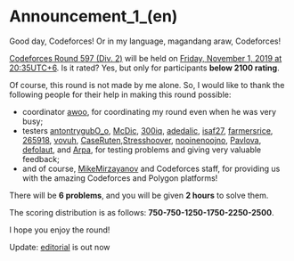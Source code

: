 # Announcement_1_(en)

Good day, Codeforces! Or in my language, magandang araw, Codeforces!

[Codeforces Round 597 (Div. 2)](https://codeforces.com/contest/1245 "Codeforces Round 597 (Div. 2)") will be held on [Friday, November 1, 2019 at 20:35UTC+6](https://codeforces.com/https://www.timeanddate.com/worldclock/fixedtime.html?day=1&month=11&year=2019&hour=17&min=35&sec=0&p1=166). Is it rated? Yes, but only for participants **below 2100 rating**.

Of course, this round is not made by me alone. So, I would like to thank the following people for their help in making this round possible:

 * coordinator [awoo](https://codeforces.com/profile/awoo "Master awoo"), for coordinating my round even when he was very busy;
* testers [antontrygubO_o](https://codeforces.com/profile/antontrygubO_o "Master antontrygubO_o"), [McDic](https://codeforces.com/profile/McDic "Master McDic"), [300iq](https://codeforces.com/profile/300iq "Legendary Grandmaster 300iq"), [adedalic](https://codeforces.com/profile/adedalic "International Master adedalic"), [isaf27](https://codeforces.com/profile/isaf27 "International Grandmaster isaf27"), [farmersrice](https://codeforces.com/profile/farmersrice "Master farmersrice"), [265918](https://codeforces.com/profile/265918 "Expert 265918"), [vovuh](https://codeforces.com/profile/vovuh "Candidate Master vovuh"), [CaseRuten](https://codeforces.com/profile/CaseRuten "Expert CaseRuten"),[Stresshoover](https://codeforces.com/profile/Stresshoover "Expert Stresshoover"), [nooinenoojno](https://codeforces.com/profile/nooinenoojno "Expert nooinenoojno"), [Pavlova](https://codeforces.com/profile/Pavlova "Pupil Pavlova"), [defolaut](https://codeforces.com/profile/defolaut "Unrated, defolaut"), and [Arpa](https://codeforces.com/profile/Arpa "International Master Arpa"), for testing problems and giving very valuable feedback;
* and of course, [MikeMirzayanov](https://codeforces.com/profile/MikeMirzayanov "Headquarters, MikeMirzayanov") and Codeforces staff, for providing us with the amazing Codeforces and Polygon platforms!

There will be **6 problems**, and you will be given **2 hours** to solve them.

The scoring distribution is as follows: **750-750-1250-1750-2250-2500**.

I hope you enjoy the round!

Update: [editorial](Tutorial_1_(en).md) is out now

